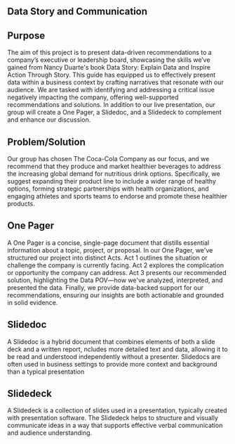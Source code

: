 ## Data Story and Communication

## Purpose
The aim of this project is to present data-driven recommendations to a company’s executive or leadership board, showcasing the skills we’ve gained from Nancy Duarte's book Data Story: Explain Data and Inspire Action Through Story. This guide has equipped us to effectively present data within a business context by crafting narratives that resonate with our audience. We are tasked with identifying and addressing a critical issue negatively impacting the company, offering well-supported recommendations and solutions. In addition to our live presentation, our group will create a One Pager, a Slidedoc, and a Slidedeck to complement and enhance our discussion.

## Problem/Solution
Our group has chosen The Coca-Cola Company as our focus, and we recommend that they produce and market healthier beverages to address the increasing global demand for nutritious drink options. Specifically, we suggest expanding their product line to include a wider range of healthy options, forming strategic partnerships with health organizations, and engaging athletes and sports teams to endorse and promote these healthier products.

## One Pager
A One Pager is a concise, single-page document that distills essential information about a topic, project, or proposal. In our One Pager, we've structured our project into distinct Acts. Act 1 outlines the situation or challenge the company is currently facing. Act 2 explores the complication or opportunity the company can address. Act 3 presents our recommended solution, highlighting the Data POV—how we've analyzed, interpreted, and presented the data. Finally, we provide data-backed support for our recommendations, ensuring our insights are both actionable and grounded in solid evidence.

## Slidedoc
A Slidedoc is a hybrid document that combines elements of both a slide deck and a written report, ncludes more detailed text and data, allowing it to be read and understood independently without a presenter. Slidedocs are often used in business settings to provide more context and background than a typical presentation 


## Slidedeck
A Slidedeck is a collection of slides used in a presentation, typically created with presentation software. The Slidedeck helps to structure and visually communicate ideas in a way that supports effective verbal communication and audience understanding.

